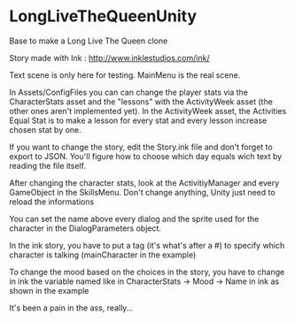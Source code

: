 # LongLiveTheQueenUnity
Base to make a Long Live The Queen clone

Story made with Ink : http://www.inklestudios.com/ink/

Text scene is only here for testing. MainMenu is the real scene.

In Assets/ConfigFiles you can can change the player stats via the CharacterStats asset and the "lessons" with the ActivityWeek asset (the other ones aren't implemented yet).
In the ActivityWeek asset, the Activities Equal Stat is to make a lesson for every stat and every lesson increase chosen stat by one.

If you want to change the story, edit the Story.ink file and don't forget to export to JSON. You'll figure how to choose which day equals wich text by reading the file itself.

After changing the character stats, look at the ActivitiyManager and every GameObject in the SkillsMenu. Don't change anything, Unity just need to reload the informations

You can set the name above every dialog and the sprite used for the character in the DialogParameters object.

In the ink story, you have to put a tag (it's what's after a #) to specify which character is talking (mainCharacter in the example)

To change the mood based on the choices in the story, you have to change in ink the variable named like in CharacterStats -> Mood -> Name in ink as shown in the example

It's been a pain in the ass, really…